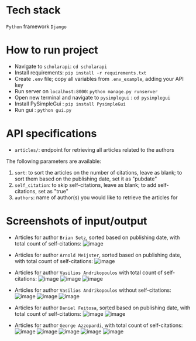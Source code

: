 # Tech stack
`Python` framework `Django`

# How to run project

* Navigate to `scholarapi`: `cd scholarapi`
* Install requirements: `pip install -r requirements.txt`
* Create `.env` file; copy all variables from `.env_example`, adding your API key
* Run server on `localhost:8000`: `python manage.py runserver`
* Open new terminal and navigate to `pysimplegui` : `cd pysimplegui`
* Install PySimpleGui : `pip install PysimpleGui`
* Run gui : `python gui.py`

# API specifications

* `articles/`: endpoint for retrieving all articles related to the authors

The following parameters are available:
1. `sort`: to sort the articles on the number of citations, leave as blank; to sort them based on the publishing date, set it as "pubdate"
2. `self_citation`: to skip self-citations, leave as blank; to add self-citations, set as "true"
3. `authors`: name of author(s) you would like to retrieve the articles for 

# Screenshots of input/output

* Articles for author `Brian Setz`, sorted based on publishing date, with total count of self-citations:
  ![image](https://github.com/user-attachments/assets/6b239f8d-29c6-4a5a-ae18-9c4eb2411c9d)

* Articles for author `Arnold Meijster`, sorted based on publishing date, with total count of self-citations:
  ![image](https://github.com/user-attachments/assets/cb205503-721c-45e1-b0dd-066414d7f2be)

* Articles for author `Vasilios Andrikopoulos` with total count of self-citations:
  ![image](https://github.com/user-attachments/assets/a8862397-8374-4bdb-90bd-ae000c9609de)
  ![image](https://github.com/user-attachments/assets/fc019c97-4bad-4eeb-b2d1-bde245ba393a)
  ![image](https://github.com/user-attachments/assets/511501bd-ef8a-41e1-b6c6-62a863e8bd0d)

* Articles for author `Vasilios Andrikopoulos` without self-citations:
  ![image](https://github.com/user-attachments/assets/44249a91-bcff-4bf8-92d6-ae368f809100)
  ![image](https://github.com/user-attachments/assets/f3b1bd48-92e7-4937-be43-80002ed132a2)
  ![image](https://github.com/user-attachments/assets/7f6c70aa-f08b-4bd1-a4a9-be0a0ee9cde5)

* Articles for author `Daniel Feitosa`, sorted based on publishing date, with total count of self-citations:
  ![image](https://github.com/user-attachments/assets/124a6f23-552c-47f8-b250-599676981c7c)
  ![image](https://github.com/user-attachments/assets/510611de-6b62-46a4-9bdc-502ef1dd9b0d)

* Articles for author `George Azzopardi`, with total count of self-citations:
  ![image](https://github.com/user-attachments/assets/0b461ba3-c56b-445c-8799-d08820283c0b)
  ![image](https://github.com/user-attachments/assets/b920f234-9087-43a1-96df-ad65096c88ce)
  ![image](https://github.com/user-attachments/assets/7e754679-5d6e-40aa-bcc9-aea16327fdba)
  ![image](https://github.com/user-attachments/assets/8eb0b4ee-7e2e-4399-9d68-c4ce076faaba)
  ![image](https://github.com/user-attachments/assets/30665fa6-823f-4e8c-aa9d-e4c49aa09e81)



